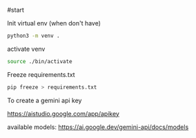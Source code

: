 

#start

Init virtual env (when don't have)

```zsh
python3 -m venv .
```

activate venv

```zsh
source ./bin/activate
```

Freeze requirements.txt

```zsh
pip freeze > requirements.txt
```



To create a gemini api key 

https://aistudio.google.com/app/apikey



available models: 
https://ai.google.dev/gemini-api/docs/models
